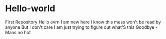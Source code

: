 # Hello-world
First Repository
Hello evrn
I am new here 
I know this mess won't be read by anyone
But I don't care 
I am just trying to figure out what'S this 
Goodbye
-Mans no hot
